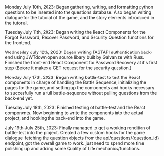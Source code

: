 Monday July 10th, 2023:
Began gathering, writing, and formatting python questions to be inserted into the questions database. Also began writing dialogue for the tutorial of the game, and the story elements introduced in the tutorial.

Tuesday July 11th, 2023:
Began writing the React Components for the Forgot Password, Recover Password, and Security Question functions for the frontend.

Wednesday July 12th, 2023:
Began writing FASTAPI authentication back-end using JWTdown open source libary built by Galvanize with Russ.
Finished the front-end React Component for Password Recovery at it's first step (Before it makes a GET request for the security question.)

Monday July 17th, 2023:
Began writing battle-test to test the React components in charge of handling the Battle Sequence, initializing the pages for the game, and setting up the components and hooks necessary to succesfully run a full battle-sequence without pulling questions from the back-end yet.

Tuesday July 18th, 2023:
Finished testing of battle-test and the React components. Now beginning to write the components into the actual project, and hooking the back-end into the game.

July 19th-July 25th, 2023:
Finally managed to get a working rendition of battle-test into the project. Created a few custom hooks for the game dialogue, fetching the question objects from the api/questions/{question_id} endpoint, got the overall game to work. just need to spend more time polishing up and adding some Quality of Life mechanics/functions.
